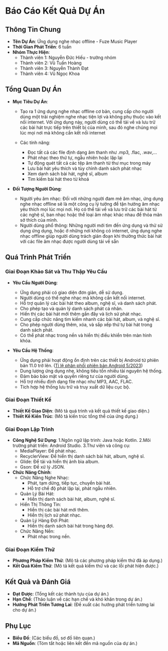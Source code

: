# Báo Cáo Kết Quả Dự Án

## Thông Tin Chung
- **Tên Dự Án**: Ứng dụng nghe nhạc offline - Fuze Music Player
- **Thời Gian Phát Triển**: 6 tuần
- **Nhóm Thực Hiện**:
  - Thành viên 1: Nguyễn Đức Hiếu - trưởng nhóm
  - Thành viên 2: Vũ Tuấn Hoàng
  - Thành viên 3: Nguyễn Thành Đạt
  - Thành viên 4: Vũ Ngọc Khoa

## Tổng Quan Dự Án
- **Mục Tiêu Dự Án**:
  - Tạo ra 1 ứng dụng nghe nhạc offline cơ bản, cung cấp cho người dùng một trải nghiệm nghe nhạc tiện lợi và không phụ thuộc vào kết nối internet. Với ứng dụng này, người dùng có thể tải về và lưu trữ các bài hát trực tiếp trên thiết bị của mình, sau đó nghe chúng mọi lúc mọi nơi mà không cần kết nối internet

  - Các tính năng: 
    - Đọc tất cả các file định dạng âm thanh như .mp3, .flac, .wav,...
    - Phát nhạc theo thứ tự, ngẫu nhiên hoặc lặp lại
    - Tự động quét tất cả các tệp âm thanh từ thư mục trong máy
    - Lưu bài hát yêu thích và tùy chỉnh danh sách phát nhạc
    - Xem danh sách bài hát, nghệ sĩ, album
    - Tìm kiếm bài hát theo từ khoá

- **Đối Tượng Người Dùng**:
  - Người yêu âm nhạc: Đối với những người đam mê âm nhạc, ứng dụng nghe nhạc offline sẽ là một công cụ lý tưởng để tận hưởng âm nhạc yêu thích mọi lúc mọi nơi. Họ có thể tải về và lưu trữ các bài hát từ các nghệ sĩ, ban nhạc hoặc thể loại âm nhạc khác nhau để thỏa mãn sở thích của mình.
  - Người dùng phổ thông: Những người mới tìm đến ứng dụng và thử sử dụng ứng dụng, hoặc ở những nơi không có internet, ứng dụng nghe nhạc offline giúp người dùng trách gián đoạn khi thưởng thức bài hát với các file âm nhạc được người dùng tải về sẵn


## Quá Trình Phát Triển
### Giai Đoạn Khảo Sát và Thu Thập Yêu Cầu
- **Yêu Cầu Người Dùng**:
  - Ứng dụng phải có giao diện đơn giản, dễ sử dụng.
  - Người dùng có thể nghe nhạc mà không cần kết nối internet.
  - Hỗ trợ quản lý các bài hát theo album, nghệ sĩ, và danh sách phát.
  - Cho phép tạo và quản lý danh sách phát cá nhân.
  - Hiển thị các bài hát mới thêm gần đây và lịch sử phát nhạc.
  - Cung cấp chức năng tìm kiếm nhanh các bài hát, album, và nghệ sĩ.
  - Cho phép người dùng thêm, xóa, và sắp xếp thứ tự bài hát trong danh sách phát.
  - Có thể phát nhạc trong nền và hiển thị điều khiển trên màn hình khóa.

- **Yêu Cầu Hệ Thống**:
  - Ứng dụng phải hoạt động ổn định trên các thiết bị Android từ phiên bản 11.0 trở lên. ([Tỉ lệ phân phối phiên bản Android 5/2023](https://tinhte.vn/thread/ti-le-phan-phoi-phien-ban-android-thang-5-android-13-co-gan-15-thi-phan-11-van-dan-dau.3677386/))
  - Dung lượng ứng dụng nhẹ, không tiêu tốn nhiều tài nguyên hệ thống.
  - Đảm bảo bảo mật và quyền riêng tư của người dùng.
  - Hỗ trợ nhiều định dạng file nhạc như MP3, AAC, FLAC.
  - Tích hợp hệ thống lưu trữ và truy xuất dữ liệu cục bộ.


### Giai Đoạn Thiết Kế
- **Thiết Kế Giao Diện**:
  (Mô tả quá trình và kết quả thiết kế giao diện.)
- **Thiết Kế Kiến Trúc**:
  (Mô tả kiến trúc tổng thể của ứng dụng.)

### Giai Đoạn Lập Trình
- **Công Nghệ Sử Dụng**:
  1.Ngôn ngữ lập trình: Java hoặc Kotlin.
  2.Môi trường phát triển: Android Studio.
  3.Thư viện và công cụ:
    - MediaPlayer: Để phát nhạc.  
    - RecyclerView: Để hiển thị danh sách bài hát, album, nghệ sĩ.
    - Glide: Để tải và hiển thị ảnh bìa album.
    - Gson: Để xử lý JSON.
- **Chức Năng Chính**:
  - Chức Năng Nghe Nhạc:
    - Phát, tạm dừng, tiếp tục, chuyển bài hát.
    - Hỗ trợ chế độ phát lặp lại, phát ngẫu nhiên.
  - Quản Lý Bài Hát:
    - Hiển thị danh sách bài hát, album, nghệ sĩ.
  - Hiển Thị Thông Tin:
    - Hiển thị các bài hát mới thêm.
    - Hiển thị lịch sử phát nhạc.
  - Quản Lý Hàng Đợi Phát:
    - Hiển thị danh sách bài hát trong hàng đợi.
  - Chức Năng Nền:
    - Phát nhạc trong nền.


### Giai Đoạn Kiểm Thử
- **Phương Pháp Kiểm Thử**:
  (Mô tả các phương pháp kiểm thử đã áp dụng.)
- **Kết Quả Kiểm Thử**:
  (Mô tả kết quả kiểm thử và các lỗi phát hiện được.)

## Kết Quả và Đánh Giá
- **Đạt Được**:
  (Tổng kết các thành tựu của dự án.)
- **Hạn Chế**:
  (Thảo luận về các hạn chế và khó khăn trong dự án.)
- **Hướng Phát Triển Tương Lai**:
  (Đề xuất các hướng phát triển tương lai cho dự án.)

## Phụ Lục
- **Biểu Đồ**:
  (Các biểu đồ, sơ đồ liên quan.)
- **Mã Nguồn**:
  (Tóm tắt hoặc liên kết đến mã nguồn của dự án.)
